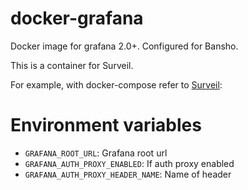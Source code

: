 # docker-grafana

Docker image for grafana 2.0+. Configured for Bansho.

This is a container for Surveil.

For example, with docker-compose refer to [Surveil]:

# Environment variables
- ```GRAFANA_ROOT_URL```: Grafana root url
- ```GRAFANA_AUTH_PROXY_ENABLED```: If auth proxy enabled
- ```GRAFANA_AUTH_PROXY_HEADER_NAME```: Name of header

[Surveil]: https://github.com/stackforge/surveil

